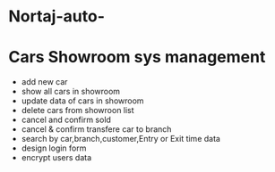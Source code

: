 ﻿# Nortaj-auto-
# Cars Showroom sys management

- add new car
- show all cars in showroom 
- update data of cars in showroom 
- delete cars from showroon list 
- cancel and confirm sold 
- cancel & confirm transfere car to branch 
- search by car,branch,customer,Entry or Exit time data
- design login form 
- encrypt users data 


